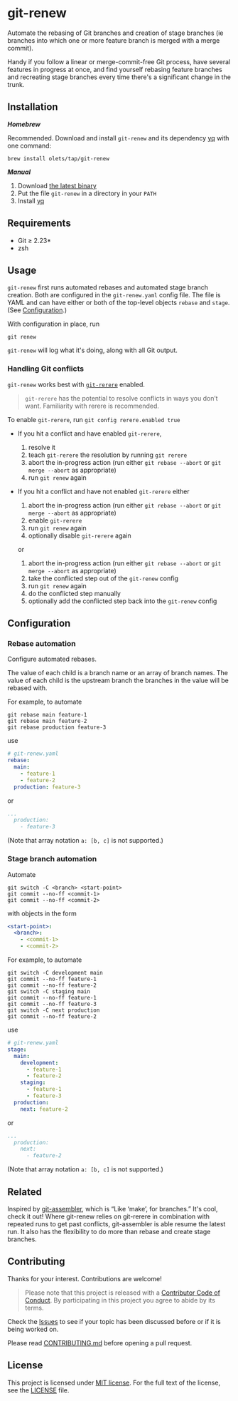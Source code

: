 # git-renew

Automate the rebasing of Git branches and creation of stage branches (ie branches into which one or more feature branch is merged with a merge commit).

Handy if you follow a linear or merge-commit-free Git process, have several features in progress at once, and find yourself rebasing feature branches and recreating stage branches every time there's a significant change in the trunk.

## Installation

***Homebrew***

Recommended. Download and install `git-renew` and its dependency [yq](https://github.com/mikefarah/yq/releases/latest) with one command:

```shell
brew install olets/tap/git-renew
```

***Manual***

1. Download [the latest binary](https://github.com/olets/git-renew/releases/latest)
1. Put the file `git-renew` in a directory in your `PATH`
1. Install [yq](https://github.com/mikefarah/yq)

## Requirements

- Git ≥ 2.23*
- zsh

## Usage

`git-renew` first runs automated rebases and automated stage branch creation. Both are configured in the `git-renew.yaml` config file. The file is YAML and can have either or both of the top-level objects `rebase` and `stage`. (See [Configuration](#configuration).)

With configuration in place, run

```shell
git renew
```

`git-renew` will log what it's doing, along with all Git output.

### Handling Git conflicts

`git-renew` works best with [`git-rerere`](https://git-scm.com/docs/git-rerere) enabled.

> `git-rerere` has the potential to resolve conflicts in ways you don’t want. Familiarity with rerere is recommended.

To enable `git-rerere`, run `git config rerere.enabled true`

- If you hit a conflict and have enabled `git-rerere`,

  1. resolve it
  1. teach `git-rerere` the resolution by running `git rerere`
  1. abort the in-progress action (run either `git rebase --abort` or `git merge --abort` as appropriate)
  1. run `git renew` again

- If you hit a conflict and have not enabled `git-rerere` either

  1. abort the in-progress action (run either `git rebase --abort` or `git merge --abort` as appropriate)
  1. enable `git-rerere`
  1. run `git renew` again
  1. optionally disable `git-rerere` again

  or

  1. abort the in-progress action (run either `git rebase --abort` or `git merge --abort` as appropriate)
  1. take the conflicted step out of the `git-renew` config
  1. run `git renew` again
  1. do the conflicted step manually
  1. optionally add the conflicted step back into the `git-renew` config

## Configuration

### Rebase automation

Configure automated rebases.

The value of each child is a branch name or an array of branch names. The value of each child is the upstream branch the branches in the value will be rebased with.

For example, to automate

```shell
git rebase main feature-1
git rebase main feature-2
git rebase production feature-3
```

use

```yaml
# git-renew.yaml
rebase:
  main:
    - feature-1
    - feature-2
  production: feature-3
```

or

```yaml
...
  production:
    - feature-3
```

(Note that array notation `a: [b, c]` is not supported.)

### Stage branch automation

Automate

```shell
git switch -C <branch> <start-point>
git commit --no-ff <commit-1>
git commit --no-ff <commit-2>
```

with objects in the form

```yaml
<start-point>:
  <branch>:
    - <commit-1>
    - <commit-2>
```

For example, to automate

```shell
git switch -C development main
git commit --no-ff feature-1
git commit --no-ff feature-2
git switch -C staging main
git commit --no-ff feature-1
git commit --no-ff feature-3
git switch -C next production
git commit --no-ff feature-2
```

use

```yaml
# git-renew.yaml
stage:
  main:
    development:
      - feature-1
      - feature-2
    staging:
      - feature-1
      - feature-3
  production:
    next: feature-2
```

or

```yaml
...
  production:
    next:
      - feature-2
```

(Note that array notation `a: [b, c]` is not supported.)

## Related

Inspired by [git-assembler](https://gitlab.com/wavexx/git-assembler), which is “Like ‘make’, for branches.” It's cool, check it out! Where git-renew relies on git-rerere in combination with repeated runs to get past conflicts, git-assembler is able resume the latest run. It also has the flexibility to do more than rebase and create stage branches.

## Contributing

Thanks for your interest. Contributions are welcome!

> Please note that this project is released with a [Contributor Code of Conduct](CODE_OF_CONDUCT.md). By participating in this project you agree to abide by its terms.

Check the [Issues](https://github.com/olets/git-renew/issues) to see if your topic has been discussed before or if it is being worked on.

Please read [CONTRIBUTING.md](CONTRIBUTING.md) before opening a pull request.

## License

This project is licensed under [MIT license](http://opensource.org/licenses/MIT).
For the full text of the license, see the [LICENSE](LICENSE) file.
